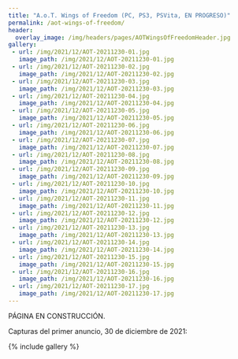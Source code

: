 ```yaml
---
title: "A.o.T. Wings of Freedom (PC, PS3, PSVita, EN PROGRESO)"
permalink: /aot-wings-of-freedom/
header:
  overlay_image: /img/headers/pages/AOTWingsOfFreedomHeader.jpg
gallery:
 - url: /img/2021/12/AOT-20211230-01.jpg
   image_path: /img/2021/12/AOT-20211230-01.jpg
 - url: /img/2021/12/AOT-20211230-02.jpg
   image_path: /img/2021/12/AOT-20211230-02.jpg
 - url: /img/2021/12/AOT-20211230-03.jpg
   image_path: /img/2021/12/AOT-20211230-03.jpg
 - url: /img/2021/12/AOT-20211230-04.jpg
   image_path: /img/2021/12/AOT-20211230-04.jpg
 - url: /img/2021/12/AOT-20211230-05.jpg
   image_path: /img/2021/12/AOT-20211230-05.jpg
 - url: /img/2021/12/AOT-20211230-06.jpg
   image_path: /img/2021/12/AOT-20211230-06.jpg
 - url: /img/2021/12/AOT-20211230-07.jpg
   image_path: /img/2021/12/AOT-20211230-07.jpg
 - url: /img/2021/12/AOT-20211230-08.jpg
   image_path: /img/2021/12/AOT-20211230-08.jpg
 - url: /img/2021/12/AOT-20211230-09.jpg
   image_path: /img/2021/12/AOT-20211230-09.jpg
 - url: /img/2021/12/AOT-20211230-10.jpg
   image_path: /img/2021/12/AOT-20211230-10.jpg
 - url: /img/2021/12/AOT-20211230-11.jpg
   image_path: /img/2021/12/AOT-20211230-11.jpg
 - url: /img/2021/12/AOT-20211230-12.jpg
   image_path: /img/2021/12/AOT-20211230-12.jpg
 - url: /img/2021/12/AOT-20211230-13.jpg
   image_path: /img/2021/12/AOT-20211230-13.jpg
 - url: /img/2021/12/AOT-20211230-14.jpg
   image_path: /img/2021/12/AOT-20211230-14.jpg
 - url: /img/2021/12/AOT-20211230-15.jpg
   image_path: /img/2021/12/AOT-20211230-15.jpg
 - url: /img/2021/12/AOT-20211230-16.jpg
   image_path: /img/2021/12/AOT-20211230-16.jpg
 - url: /img/2021/12/AOT-20211230-17.jpg
   image_path: /img/2021/12/AOT-20211230-17.jpg
---
```


PÁGINA EN CONSTRUCCIÓN.

Capturas del primer anuncio, 30 de diciembre de 2021:

{% include gallery %}